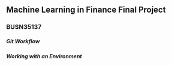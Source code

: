 
## Machine Learning in Finance Final Project
### BUSN35137

##### Git Workflow



##### Working with an Environment
